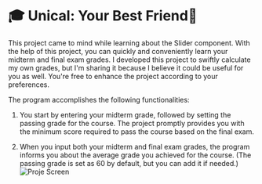 # 🎓 Unical: Your Best Friend🔬

This project came to mind while learning about the Slider component. With the help of this project, you can quickly and conveniently learn your midterm and final exam grades. I developed this project to swiftly calculate my own grades, but I'm sharing it because I believe it could be useful for you as well. You're free to enhance the project according to your preferences.

The program accomplishes the following functionalities:

1. You start by entering your midterm grade, followed by setting the passing grade for the course. The project promptly provides you with the minimum score required to pass the course based on the final exam.

2. When you input both your midterm and final exam grades, the program informs you about the average grade you achieved for the course. (The passing grade is set as 60 by default, but you can add it if needed.)
![Proje Screen](https://github.com/abdullaharslan01/Unical/assets/125302932/40163e12-061c-47dc-ae3f-82abc7d8ae6f)
